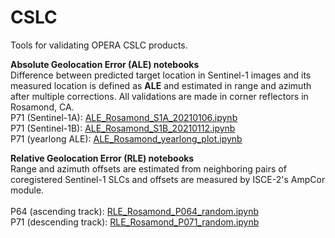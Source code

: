 # CSLC
Tools for validating OPERA CSLC products.

<B>Absolute Geolocation Error (ALE) notebooks</B><br>
Difference between predicted target location in Sentinel-1 images and its measured location is defined as <B>ALE</B> and estimated in range and azimuth after multiple corrections. All validations are made in corner reflectors in Rosamond, CA.<br>
P71 (Sentinel-1A): <a href="https://github.com/OPERA-Cal-Val/calval-CSLC/blob/main/ALE_Rosamond_S1A_20210106.ipynb">ALE_Rosamond_S1A_20210106.ipynb</a><br> 
P71 (Sentinel-1B): <a href="https://github.com/OPERA-Cal-Val/calval-CSLC/blob/main/ALE_Rosamond_S1B_20210112.ipynb">ALE_Rosamond_S1B_20210112.ipynb</a><br>
P71 (yearlong ALE): <a href="https://github.com/OPERA-Cal-Val/calval-CSLC/blob/main/ALE_Rosamond_yearlong_plot.ipynb">ALE_Rosamond_yearlong_plot.ipynb</a><br>

<B>Relative Geolocation Error (RLE) notebooks</B><br>
Range and azimuth offsets are estimated from neighboring pairs of coregistered Sentinel-1 SLCs and offsets are measured by ISCE-2's AmpCor module.<br>  
P64 (ascending track): <a href="https://github.com/OPERA-Cal-Val/calval-CSLC/blob/main/RLE_Rosamond_P064_random.ipynb">RLE_Rosamond_P064_random.ipynb</a><br>
P71 (descending track): <a href="https://github.com/OPERA-Cal-Val/calval-CSLC/blob/main/RLE_Rosamond_P071_random.ipynb">RLE_Rosamond_P071_random.ipynb</a><br>
